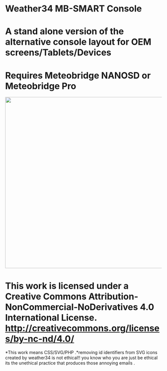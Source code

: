 # Weather34 MB-SMART Console
# A stand alone version of the alternative console layout for OEM screens/Tablets/Devices
# Requires Meteobridge NANOSD or Meteobridge Pro
 
 
 <img src="https://res.cloudinary.com/brian-underdown/image/upload/v1577897446/mb-smart-console_r5cim6.png" width="550px">
 
 
# This work is licensed under a Creative Commons Attribution-NonCommercial-NoDerivatives 4.0 International License. http://creativecommons.org/licenses/by-nc-nd/4.0/
*This work means CSS/SVG/PHP .*removing id identifiers from SVG icons created by weather34 is not ethical!! you know who you are just be ethical its the unethical practice that produces those annoying emails .

